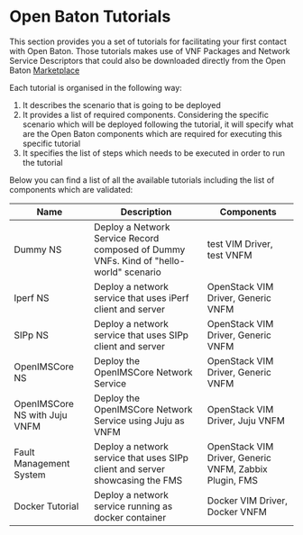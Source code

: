 # Open Baton Tutorials

This section provides you a set of tutorials for facilitating your first contact with Open Baton. Those tutorials makes use of VNF Packages and Network Service Descriptors that could also be downloaded directly from the Open Baton [Marketplace]

Each tutorial is organised in the following way: 

1. It describes the scenario that is going to be deployed
2. It provides a list of required components. Considering the specific scenario which will be deployed following the tutorial, it will specify what are the Open Baton components which are required for executing this specific tutorial
3. It specifies the list of steps which needs to be executed in order to run the tutorial

Below you can find a list of all the available tutorials including the list of components which are validated: 


| Name           | Description                            |  Components  |        
|----------------|----------------------------------------|--------------|
| Dummy NS       | Deploy a Network Service Record composed of Dummy VNFs. Kind of "hello-world" scenario  |   test VIM Driver, test VNFM |
| Iperf NS       | Deploy a network service that uses iPerf client and server    |   OpenStack VIM Driver, Generic VNFM |
| SIPp  NS       | Deploy a network service that uses SIPp client and server  |   OpenStack VIM Driver, Generic VNFM |
| OpenIMSCore NS | Deploy the OpenIMSCore Network Service |   OpenStack VIM Driver, Generic VNFM |
| OpenIMSCore NS with Juju VNFM      |   Deploy the OpenIMSCore Network Service using Juju as VNFM   |   OpenStack VIM Driver, Juju VNFM |
| Fault Management System      |  Deploy a network service that uses SIPp client and server showcasing the FMS    |   OpenStack VIM Driver, Generic VNFM, Zabbix Plugin, FMS |
| Docker Tutorial      |  Deploy a network service running as docker container     |   Docker VIM Driver, Docker VNFM |


[Marketplace]: http://marketplace.openbaton.org
